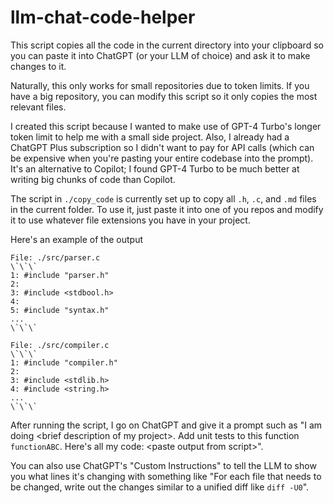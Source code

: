 # llm-chat-code-helper
This script copies all the code in the current directory into your clipboard so you can paste it into ChatGPT (or your LLM of choice) and ask it to make changes to it.

Naturally, this only works for small repositories due to token limits. If you have a big repository, you can modify this script so it only copies the most relevant files.

I created this script because I wanted to make use of GPT-4 Turbo's longer token limit to help me with a small side project. Also, I already had a ChatGPT Plus subscription so I didn't want to pay for API calls (which can be expensive when you're pasting your entire codebase into the prompt). It's an alternative to Copilot; I found GPT-4 Turbo to be much better at writing big chunks of code than Copilot.

The script in `./copy_code` is currently set up to copy all `.h`, `.c`, and `.md` files in the current folder. To use it, just paste it into one of you repos and modify it to use whatever file extensions you have in your project.

Here's an example of the output

```
File: ./src/parser.c
\`\`\`
1: #include "parser.h"
2: 
3: #include <stdbool.h>
4: 
5: #include "syntax.h"
...
\`\`\`

File: ./src/compiler.c
\`\`\`
1: #include "compiler.h"
2: 
3: #include <stdlib.h>
4: #include <string.h>
...
\`\`\`
```

After running the script, I go on ChatGPT and give it a prompt such as "I am doing \<brief description of my project\>. Add unit tests to this function `functionABC`. Here's all my code: \<paste output from script\>".

You can also use ChatGPT's "Custom Instructions" to tell the LLM to show you what lines it's changing with something like "For each file that needs to be changed, write out the changes similar to a unified diff like `diff -U0`".
